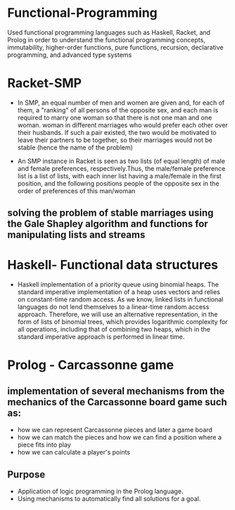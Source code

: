 # Functional-Programming

Used functional programming languages such as Haskell, Racket, and Prolog in order to understand the functional programming concepts, immutability, higher-order functions, pure functions, recursion, declarative programming, and advanced type systems

# Racket-SMP
- In SMP, an equal number of men and women are given and, for each of them, a "ranking" of all persons of the opposite sex, and each man is required to marry one woman so that there is not one man and one woman. woman in different marriages who would prefer each other over their husbands. If such a pair existed, the two would be motivated to leave their partners to be together, so their marriages would not be stable (hence the name of the problem)

- An SMP instance in Racket is seen as two lists (of equal length) of male and female preferences, respectively.Thus, the male/female preference list is a list of lists, with each inner list having a male/female in the first position, and the following positions people of the opposite sex in the order of preferences of this man/woman
## solving the problem of stable marriages using the Gale Shapley algorithm and functions for manipulating lists and streams

# Haskell- Functional data structures
- Haskell implementation of a priority queue using binomial heaps. The standard imperative implementation of a heap uses vectors and relies on constant-time random access. As we know, linked lists in functional languages do not lend themselves to a linear-time random access approach. Therefore, we will use an alternative representation, in the form of lists of binomial trees, which provides logarithmic complexity for all operations, including that of combining two heaps, which in the standard imperative approach is performed in linear time.

# Prolog - Carcassonne game

## implementation of several mechanisms from the mechanics of the Carcassonne board game such as:
- how we can represent Carcassonne pieces and later a game board
- how we can match the pieces and how we can find a position where a piece fits into play
- how we can  calculate a player's points

## Purpose
- Application of logic programming in the Prolog language.
- Using mechanisms to automatically find all solutions for a goal.
